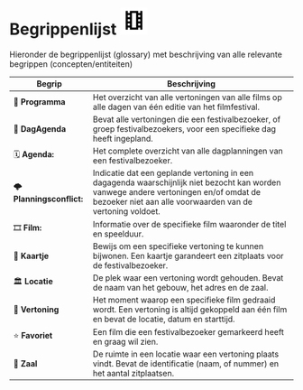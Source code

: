 # Begrippenlijst ![Film](./images/film.svg) 

Hieronder de begrippenlijst (glossary) met beschrijving van alle relevante begrippen (concepten/entiteiten)

| Begrip                    | Beschrijving               |
|---------------------------|----------------------------|
| 📔 **Programma**          | Het overzicht van alle vertoningen van alle films op alle dagen van één editie van het filmfestival. |
| 🔡 **DagAgenda**          | Bevat alle vertoningen die een festivalbezoeker, of groep festivalbezoekers, voor een specifieke dag heeft ingepland. |
| 🗓️ **Agenda:**            | Het complete overzicht van alle dagplanningen van een festivalbezoeker. |
| 🌩️ **Planningsconflict:** | Indicatie dat een geplande vertoning in een dagagenda waarschijnlijk niet bezocht kan worden vanwege andere vertoningen en/of omdat de bezoeker niet aan alle voorwaarden van de vertoning voldoet. |
| 🎞️ **Film:**              | Informatie over de specifieke film waaronder de titel en speelduur. |
| 🎫 **Kaartje**            | Bewijs om een specifieke vertoning te kunnen bijwonen. Een kaartje garandeert een zitplaats voor de festivalbezoeker. |
| 🏛️ **Locatie**            | De plek waar een vertoning wordt gehouden. Bevat de naam van het gebouw, het adres en de zaal. |
| 🎥 **Vertoning**          |   Het moment waarop een specifieke film gedraaid wordt. Een vertoning is altijd gekoppeld aan één film en bevat de locatie, datum en starttijd. |
| ⭐ **Favoriet**           | Een film die een festivalbezoeker gemarkeerd heeft en graag wil zien. |
| 💃 **Zaal**                | De ruimte in een locatie waar een vertoning plaats vindt. Bevat de identificatie (naam, of nummer) en het aantal zitplaatsen. |
